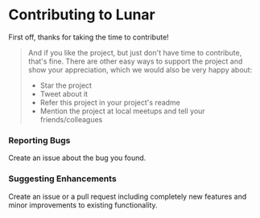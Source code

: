 # Contributing to Lunar

First off, thanks for taking the time to contribute! 

> And if you like the project, but just don't have time to contribute, that's fine. There are other easy ways to support the project and show your appreciation, which we would also be very happy about:
> - Star the project
> - Tweet about it
> - Refer this project in your project's readme
> - Mention the project at local meetups and tell your friends/colleagues

### Reporting Bugs

Create an issue about the bug you found.

### Suggesting Enhancements

Create an issue or a pull request including completely new features and minor improvements to existing functionality.
